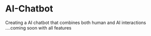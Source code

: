 # AI-Chatbot
Creating a AI chatbot that combines both human and AI interactions
....coming soon with all features
